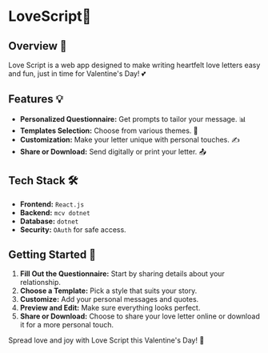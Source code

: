 # LoveScript💌

## Overview 🌟
Love Script is a web app designed to make writing heartfelt love letters easy and fun, just in time for Valentine's Day! 💕

## Features 💡
- **Personalized Questionnaire:** Get prompts to tailor your message. 📊
- **Templates Selection:** Choose from various themes. 📄
- **Customization:** Make your letter unique with personal touches. ✍️
- **Share or Download:** Send digitally or print your letter. 📤

## Tech Stack 🛠️
- **Frontend:** `React.js`
- **Backend:** `mcv dotnet`
- **Database:** `dotnet`
- **Security:** `OAuth` for safe access.

## Getting Started 🚀
1. **Fill Out the Questionnaire:** Start by sharing details about your relationship.
2. **Choose a Template:** Pick a style that suits your story.
3. **Customize:** Add your personal messages and quotes.
4. **Preview and Edit:** Make sure everything looks perfect.
5. **Share or Download:** Choose to share your love letter online or download it for a more personal touch.

Spread love and joy with Love Script this Valentine's Day! 💝

